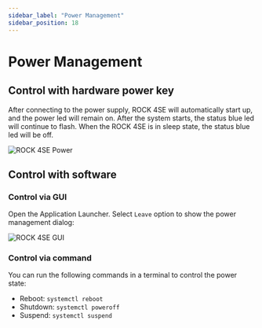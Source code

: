 ```yaml
---
sidebar_label: "Power Management"
sidebar_position: 18
---
```


# Power Management

## Control with hardware power key

After connecting to the power supply, ROCK 4SE will automatically start up, and the power led will remain on. After the system starts, the status blue led will continue to flash. When the ROCK 4SE is in sleep state, the status blue led will be off.

![ROCK 4SE Power](/img/rock4/4se/rock4se-power.webp)

## Control with software

### Control via GUI

Open the Application Launcher. Select `Leave` option to show the power management dialog:

![ROCK 4SE GUI](/img/rock5a/rock5a-GUI-leave.webp)

### Control via command

You can run the following commands in a terminal to control the power state:

- Reboot: `systemctl reboot`
- Shutdown: `systemctl poweroff`
- Suspend: `systemctl suspend`
